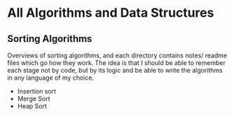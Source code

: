 # All Algorithms and Data Structures

## Sorting Algorithms
Overviews of sorting algorithms, and each directory contains notes/ readme files which go how they work. The idea is that I should be able to remember each stage not by code, but by its logic and be able to write the algorithms in any language of my choice.
- Insertion sort
- Merge Sort
- Heap Sort
